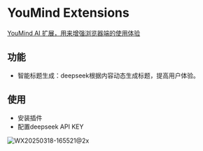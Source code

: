 # YouMind Extensions

[YouMind AI 扩展，用来增强浏览器端的使用体验](https://youmind.ai)

## 功能

- 智能标题生成：deepseek根据内容动态生成标题，提高用户体验。

## 使用

- 安装插件
- 配置deepseek API KEY

![WX20250318-165521@2x](https://github.com/user-attachments/assets/2b26d1db-9472-484b-9577-f6d7751ffbf7)
